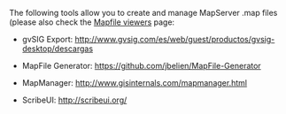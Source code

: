The following tools allow you to create and manage MapServer .map files (please also check the [Mapfile viewers](/mapserver/mapserver/wiki/MapFile-viewers) page:

- gvSIG Export: http://www.gvsig.com/es/web/guest/productos/gvsig-desktop/descargas

- MapFile Generator: https://github.com/jbelien/MapFile-Generator

- MapManager: http://www.gisinternals.com/mapmanager.html

- ScribeUI: http://scribeui.org/

 
